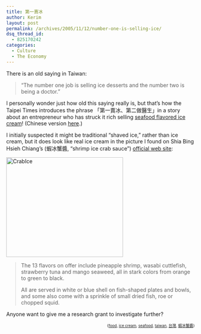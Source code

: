 ```yaml
---
title: 第一賣冰
author: Kerim
layout: post
permalink: /archives/2005/11/12/number-one-is-selling-ice/
dsq_thread_id:
  - 825170242
categories:
  - Culture
  - The Economy
---
```

There is an old saying in Taiwan:

> &#8220;The number one job is selling ice desserts and the number two is being a doctor.&#8221; 

I personally wonder just how old this saying really is, but that&#8217;s how the Taipei Times introduces the phrase 「第一賣冰、第二做醫生」in a story about an entrepreneur who has struck it rich selling <a href="http://www.taipeitimes.com/News/taiwan/archives/2005/11/12/2003279820" onclick="_gaq.push(['_trackEvent', 'outbound-article', 'http://www.taipeitimes.com/News/taiwan/archives/2005/11/12/2003279820', 'seafood flavored ice cream']);" >seafood flavored ice cream</a>! (Chinese version <a href="http://forum.yam.org.tw/bongchhi/old/supermarket/supermarket25.htm" onclick="_gaq.push(['_trackEvent', 'outbound-article', 'http://forum.yam.org.tw/bongchhi/old/supermarket/supermarket25.htm', 'here']);" >here</a>.)

I initially suspected it might be traditional &#8220;shaved ice,&#8221; rather than ice cream, but it does look like real ice cream in the picture I found on Shia Bing Hsieh Chiang&#8217;s (蝦冰蟹醬, &#8220;shrimp ice crab sauce&#8221;) <a href="http://www.seascream.com.tw" onclick="_gaq.push(['_trackEvent', 'outbound-article', 'http://www.seascream.com.tw', 'official web site']);" >official web site</a>:

<a href="http://www.seascream.com.tw" onclick="_gaq.push(['_trackEvent', 'outbound-article', 'http://www.seascream.com.tw', '']);"  title="Photo Sharing"><img src="http://static.flickr.com/30/62438279_dcb1d6b267.jpg" width="312" height="266" alt="CrabIce" /></a>

> The 13 flavors on offer include pineapple shrimp, wasabi cuttlefish, strawberry tuna and mango seaweed, all in stark colors from orange to green to black.
> 
> All are served in white or blue shell on fish-shaped plates and bowls, and some also come with a sprinkle of small dried fish, roe or chopped squid. 

Anyone want to give me a research grant to investigate further?

<!-- technorati tags start -->

<div style="text-align:right;">
  <span style="font-size:x-small;">{<a href="http://www.technorati.com/tag/food" onclick="_gaq.push(['_trackEvent', 'outbound-article', 'http://www.technorati.com/tag/food', 'food']);"  rel="tag">food</a>, <a href="http://www.technorati.com/tag/ice cream" onclick="_gaq.push(['_trackEvent', 'outbound-article', 'http://www.technorati.com/tag/ice cream', 'ice cream']);"  rel="tag">ice cream</a>, <a href="http://www.technorati.com/tag/seafood" onclick="_gaq.push(['_trackEvent', 'outbound-article', 'http://www.technorati.com/tag/seafood', 'seafood']);"  rel="tag">seafood</a>, <a href="http://www.technorati.com/tag/taiwan" onclick="_gaq.push(['_trackEvent', 'outbound-article', 'http://www.technorati.com/tag/taiwan', 'taiwan']);"  rel="tag">taiwan</a>, <a href="http://www.technorati.com/tag/台灣" onclick="_gaq.push(['_trackEvent', 'outbound-article', 'http://www.technorati.com/tag/台灣', '台灣']);"  rel="tag">台灣</a>, <a href="http://www.technorati.com/tag/蝦冰蟹醬" onclick="_gaq.push(['_trackEvent', 'outbound-article', 'http://www.technorati.com/tag/蝦冰蟹醬', '蝦冰蟹醬']);"  rel="tag">蝦冰蟹醬</a>}</span>


<!-- technorati tags end -->

